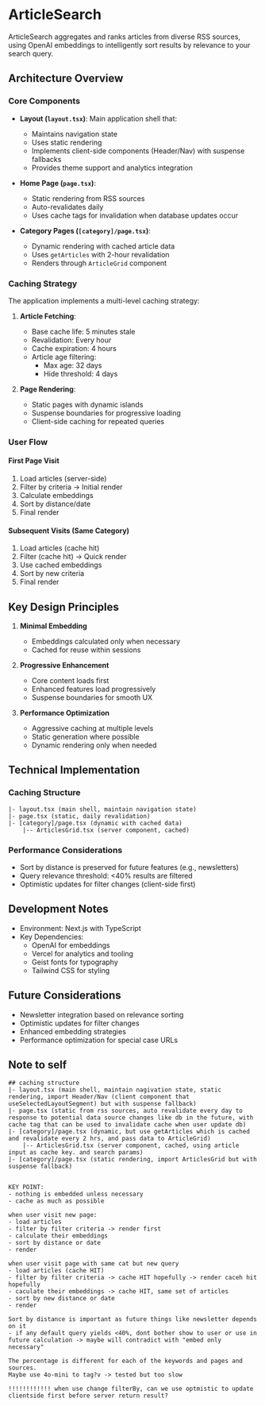 # ArticleSearch

ArticleSearch aggregates and ranks articles from diverse RSS sources, using OpenAI embeddings to intelligently sort results by relevance to your search query.

## Architecture Overview

### Core Components

- **Layout (`layout.tsx`)**: Main application shell that:
  - Maintains navigation state
  - Uses static rendering
  - Implements client-side components (Header/Nav) with suspense fallbacks
  - Provides theme support and analytics integration

- **Home Page (`page.tsx`)**:
  - Static rendering from RSS sources
  - Auto-revalidates daily
  - Uses cache tags for invalidation when database updates occur

- **Category Pages (`[category]/page.tsx`)**:
  - Dynamic rendering with cached article data
  - Uses `getArticles` with 2-hour revalidation
  - Renders through `ArticleGrid` component

### Caching Strategy

The application implements a multi-level caching strategy:

1. **Article Fetching**:
   - Base cache life: 5 minutes stale
   - Revalidation: Every hour
   - Cache expiration: 4 hours
   - Article age filtering:
     - Max age: 32 days
     - Hide threshold: 4 days

2. **Page Rendering**:
   - Static pages with dynamic islands
   - Suspense boundaries for progressive loading
   - Client-side caching for repeated queries

### User Flow

#### First Page Visit
1. Load articles (server-side)
2. Filter by criteria → Initial render
3. Calculate embeddings
4. Sort by distance/date
5. Final render

#### Subsequent Visits (Same Category)
1. Load articles (cache hit)
2. Filter (cache hit) → Quick render
3. Use cached embeddings
4. Sort by new criteria
5. Final render

## Key Design Principles

1. **Minimal Embedding**
   - Embeddings calculated only when necessary
   - Cached for reuse within sessions

2. **Progressive Enhancement**
   - Core content loads first
   - Enhanced features load progressively
   - Suspense boundaries for smooth UX

3. **Performance Optimization**
   - Aggressive caching at multiple levels
   - Static generation where possible
   - Dynamic rendering only when needed

## Technical Implementation

### Caching Structure
```
|- layout.tsx (main shell, maintain navigation state)
|- page.tsx (static, daily revalidation)
|- [category]/page.tsx (dynamic with cached data)
    |-- ArticlesGrid.tsx (server component, cached)
```

### Performance Considerations

- Sort by distance is preserved for future features (e.g., newsletters)
- Query relevance threshold: <40% results are filtered
- Optimistic updates for filter changes (client-side first)

## Development Notes

- Environment: Next.js with TypeScript
- Key Dependencies:
  - OpenAI for embeddings
  - Vercel for analytics and tooling
  - Geist fonts for typography
  - Tailwind CSS for styling

## Future Considerations

- Newsletter integration based on relevance sorting
- Optimistic updates for filter changes
- Enhanced embedding strategies
- Performance optimization for special case URLs

## Note to self

```
## caching structure
|- layout.tsx (main shell, maintain nagivation state, static rendering, import Header/Nav (client component that useSelectedLayoutSegment) but with suspense fallback)
|- page.tsx (static from rss sources, auto revalidate every day to response to potential data source changes like db in the future, with cache tag that can be used to invalidate cache when user update db)
|- [category]/page.tsx (dynamic, but use getArticles which is cached and revalidate every 2 hrs, and pass data to ArticleGrid)
    |-- ArticlesGrid.tsx (server component, cached, using article input as cache key. and search params)
|- [category]/page.tsx (static rendering, import ArticlesGrid but with suspense fallback)


KEY POINT:
- nothing is embedded unless necessary
- cache as much as possible

when user visit new page:
- load articles
- filter by filter criteria -> render first
- calculate their embeddings
- sort by distance or date
- render

when user visit page with same cat but new query
- load articles (cache HIT)
- filter by filter criteria -> cache HIT hopefully -> render caceh hit hopefully
- caculate their embeddings -> cache HIT, same set of articles
- sort by new distance or date
- render

Sort by distance is important as future things like newsletter depends on it
- if any default query yields <40%, dont bother show to user or use in future calculation -> maybe will contradict with "embed only necessary"

The percentage is different for each of the keywords and pages and sources.
Maybe use 4o-mini to tag?v -> tested but too slow

!!!!!!!!!!!! when use change filterBy, can we use optmistic to update clientside first before server return result?
```